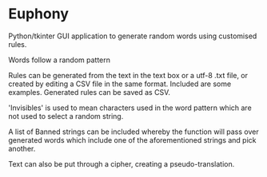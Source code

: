 # Euphony
Python/tkinter GUI application to generate random words using customised rules.

Words follow a random pattern

Rules can be generated from the text in the text box or a utf-8 .txt file, or created by editing a CSV file in the same format.
Included are some examples.
Generated rules can be saved as CSV.

'Invisibles' is used to mean characters used in the word pattern which are not used to select a random string.

A list of Banned strings can be included whereby the function will pass over generated words which include one of the aforementioned strings and pick another.

Text can also be put through a cipher, creating a pseudo-translation.
